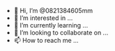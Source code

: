 - 👋 Hi, I’m @0821384605mm
- 👀 I’m interested in ...
- 🌱 I’m currently learning ...
- 💞️ I’m looking to collaborate on ...
- 📫 How to reach me ...

<!---
0821384605mm/0821384605mm is a ✨ special ✨ repository because its `README.md` (this file) appears on your GitHub profile.
You can click the Preview link to take a look at your changes.
--->
